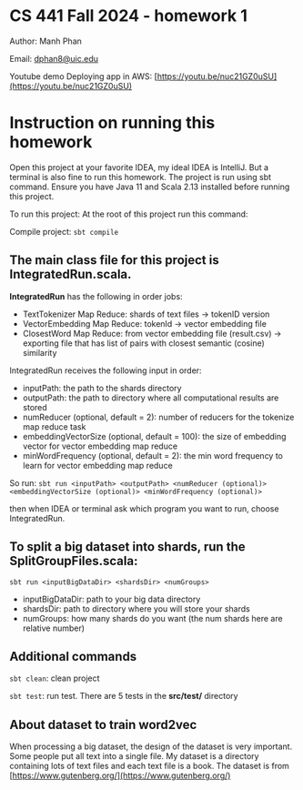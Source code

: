 # CS 441 Fall 2024 - homework 1
Author: Manh Phan

Email: dphan8@uic.edu

Youtube demo Deploying app in AWS: [https://youtu.be/nuc21GZ0uSU](https://youtu.be/nuc21GZ0uSU)

# Instruction on running this homework

Open this project at your favorite IDEA, my ideal IDEA is IntelliJ. But a terminal is also fine to run this homework.
The project is run using sbt command. Ensure you have Java 11 and Scala 2.13 installed before running this project.

To run this project: At the root of this project run this command:

Compile project: `sbt compile`

## The main class file for this project is IntegratedRun.scala. 
**IntegratedRun** has the following in order jobs:
- TextTokenizer Map Reduce: shards of text files -> tokenID version
- VectorEmbedding Map Reduce: tokenId -> vector embedding file
- ClosestWord Map Reduce: from vector embedding file (result.csv) -> exporting file that has list of pairs with closest semantic (cosine) similarity

IntegratedRun receives the following input in order:
- inputPath: the path to the shards directory
- outputPath: the path to directory where all computational results are stored
- numReducer (optional, default = 2): number of reducers for the tokenize map reduce task
- embeddingVectorSize (optional, default = 100): the size of embedding vector for vector embedding map reduce
- minWordFrequency (optional, default = 2): the min word frequency to learn for vector embedding map reduce

So run: `sbt run <inputPath> <outputPath> <numReducer (optional)> <embeddingVectorSize (optional)> <minWordFrequency (optional)>`

then when IDEA or terminal ask which program you want to run, choose IntegratedRun.

## To split a big dataset into shards, run the **SplitGroupFiles.scala**: 
`sbt run <inputBigDataDir> <shardsDir> <numGroups>`
- inputBigDataDir: path to your big data directory
- shardsDir: path to directory where you will store your shards
- numGroups: how many shards do you want (the num shards here are relative number)

## Additional commands
`sbt clean`: clean project

`sbt test`: run test. There are 5 tests in the **src/test/** directory

## About dataset to train word2vec
When processing a big dataset, the design of the dataset is very important. Some people put all text into a single file. My dataset is a directory containing lots of text files and each text file is a book. The dataset is from [https://www.gutenberg.org/](https://www.gutenberg.org/)


